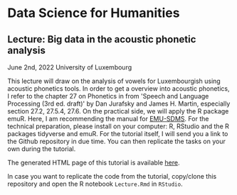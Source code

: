 # Data Science for Humanities

## Lecture: Big data in the acoustic phonetic analysis
June 2nd, 2022
University of Luxembourg

This lecture will draw on the analysis of vowels for Luxembourgish using acoustic phonetics tools. In order to get a overview into acoustic phonetics, I refer to the chapter 27 on Phonetics in from 'Speech and Language Processing (3rd ed. draft)' by Dan Jurafsky and James H. Martin, especially section 27.2, 27.5.4, 27.6. On the practical side, we will apply the R package emuR. Here, I am recommending the manual for [EMU-SDMS](https://ips-lmu.github.io/The-EMU-SDMS-Manual/). For the technical preparation, please install on your computer: R, RStudio and the R packages tidyverse and emuR. For the tutorial itself, I will send you a link to the Github repository in due time. You can then replicate the tasks on your own during the tutorial.

The generated HTML page of this tutorial is available [here](https://petergilles.github.io/Data_Science_Humanities/index.nb.html).

In case you want to replicate the code from the tutorial, copy/clone this repository and open the R notebook `Lecture.Rmd` in `RStudio`.
